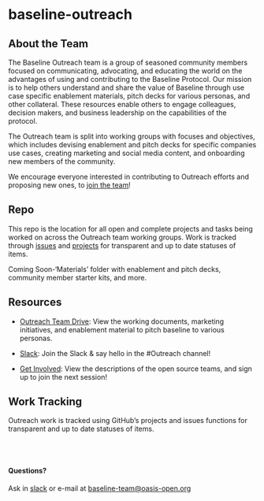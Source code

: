 # baseline-outreach

## About the Team
The Baseline Outreach team is a group of seasoned community members focused on communicating, advocating, and educating the world on the advantages of using and contributing to the Baseline Protocol. Our mission is to help others understand and share the value of Baseline through use case specific enablement materials, pitch decks for various personas, and other collateral. These resources enable others to engage colleagues, decision makers, and business leadership on the capabilities of the protocol.

The Outreach team is split into working groups with focuses and objectives, which includes devising enablement and pitch decks for specific companies use cases, creating marketing and social media content, and onboarding new members of the community. 

We encourage everyone interested in contributing to Outreach efforts and proposing new ones, to [join the team](https://www.signupgenius.com/go/baselineoutreachteam)!


## Repo
This repo is the location for all open and complete projects and tasks being worked on across the Outreach team working groups. 
Work is tracked through [issues](https://github.com/eea-oasis/baseline-outreach/issues) and [projects](https://github.com/eea-oasis/baseline-outreach/projects) for transparent and up to date statuses of items.  

Coming Soon-‘Materials’ folder with enablement and pitch decks, community member starter kits, and more. 


## Resources
* [Outreach Team Drive](<https://drive.google.com/drive/folders/1DbbFwNTizz3HqQ9DIFFGAva9FmsKmZ97?usp=sharing>): View the working documents, marketing initiatives, and enablement material to pitch baseline to various personas. 

* [Slack](<https://join.slack.com/t/ethereum-baseline/shared_invite/zt-d6emqeci-bjzBsXBqK4D7tBTZ40AEfQ>): Join the Slack & say hello in the #Outreach channel! 

* [Get Involved](<https://www.baseline-protocol.org/get-involved/>): View the descriptions of the open source teams, and sign up to join the next session!


## Work Tracking
Outreach work is tracked using GitHub’s projects and issues functions for transparent and up to date statuses of items.  
<br>



</br>

#### Questions? 
Ask in [slack](<https://join.slack.com/t/ethereum-baseline/shared_invite/zt-d6emqeci-bjzBsXBqK4D7tBTZ40AEfQ>) or e-mail at baseline-team@oasis-open.org
